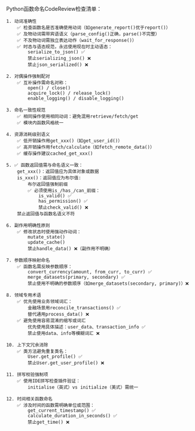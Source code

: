 Python函数命名CodeReview检查清单：

    1. 动词准确性
        ✅ 检查函数名是否准确使用动词（如generate_report()优于report()）
        ✅ 及物动词需带宾语语义（parse_config()正确，parse()不完整）
        ✅ 不及物动词需独立表达动作（wait_for_response()）
        ✅ 时态与语态规范，永远使用现在时主动语态：
            serialize_to_json() ✅
            禁止serializing_json() ❌
            禁止json_serialized() ❌

    2. 对偶操作强制配对
        ✅ 互补操作需命名对称：
            open() / close()
            acquire_lock() / release_lock()
            enable_logging() / disable_logging()

    3. 命名一致性规范
        ✅ 相同操作使用相同动词：避免混用retrieve/fetch/get
        ✅ 模块内函数风格统一

    4. 资源消耗级别语义
        ✅ 低开销操作用get_xxx()（如get_user_id()）
        ✅ 高开销操作用fetch/calculate（如fetch_remote_data()）
        ✅ 缓存操作建议cached_get_xxx()

    5. ✅ 函数返回值需与命名语义一致：
        get_xxx()：返回值应为具体对象或数据
        is_xxx()：返回值应为布尔值:
            布尔返回值强制前缀
            ✅ 必须使用is_/has_/can_前缀：
                is_valid() ✅
                has_permission() ✅
                禁止check_valid() ❌
        禁止返回值与函数名语义不符

    6. 副作用明确性原则
        ✅ 修改状态时使用强动作动词：
            mutate_state()
            update_cache()
            禁止handle_data() ❌（副作用不明确）
    
    7. 参数顺序映射命名
        ✅ 函数名需反映参数顺序：
            convert_currency(amount, from_curr, to_curr) ✅
            merge_datasets(primary, secondary) ✅
            禁止使用不明确的参数顺序（如merge_datasets(secondary, primary)）❌
    
    8. 领域专用术语
        ✅ 优先使用业务领域词汇：
            金融场景用reconcile_transactions() ✅
            替代通用process_data() ❌
        ✅ 避免使用容易混淆的缩写或词汇
            优先使用具体描述：user_data、transaction_info ✅
            禁止使用data、info等模糊词汇 ❌

    10. 上下文冗余消除
        ✅ 类方法避免重复类名：
            User.get_profile() ✅
            禁止User.get_user_profile() ❌
    
    11. 拼写校验强制项
        ✅ 使用IDE拼写检查插件验证：
            initialise（英式）vs initialize（美式）需统一

    12. 时间相关函数命名
        ✅ 涉及时间的函数需明确单位或范围：
            get_current_timestamp() ✅ 
            calculate_duration_in_seconds() ✅
            禁止get_time() ❌
